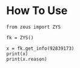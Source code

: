# How To Use

```
from zeus import ZYS

fk = ZYS()

x = fk.get_info(92839173)
print(x)
print(x.reason)
```
